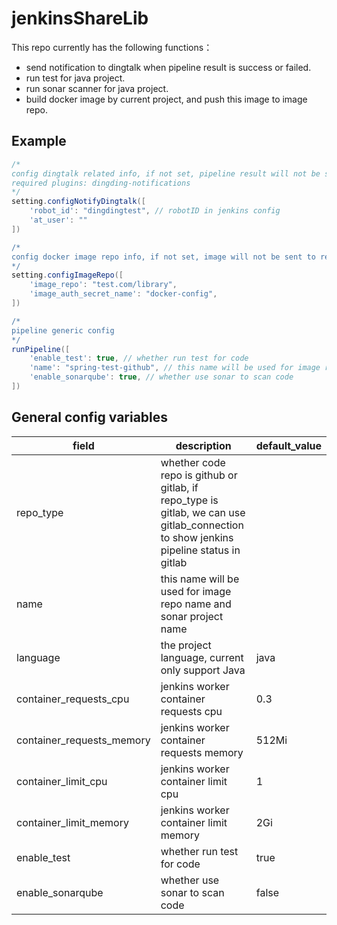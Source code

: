 # jenkinsShareLib

This repo currently has the following functions：
- send notification to dingtalk when pipeline result is success or failed.
- run test for java project.
- run sonar scanner for java project.
- build docker image by current project, and push this image to image repo.

## Example
```groovy dingtalk
/*
config dingtalk related info, if not set, pipeline result will not be sent
required plugins: dingding-notifications
*/
setting.configNotifyDingtalk([
    'robot_id': "dingdingtest", // robotID in jenkins config
    'at_user': ""
])

/*
config docker image repo info, if not set, image will not be sent to repo
*/
setting.configImageRepo([
    'image_repo': "test.com/library",
    'image_auth_secret_name': "docker-config",
])

/*
pipeline generic config
*/
runPipeline([
    'enable_test': true, // whether run test for code
    'name': "spring-test-github", // this name will be used for image repo name and sonar project name
    'enable_sonarqube': true, // whether use sonar to scan code
])

```

## General config variables

|  field   | description  | default_value  |
|  ----  | ----  | ----  |
|  repo_type  | whether code repo is github or gitlab, if repo_type is gitlab, we can use gitlab_connection to show jenkins pipeline status in gitlab  |   |
|  name  | this name will be used for image repo name and sonar project name  |  |
|  language  | the project language, current only support Java  | java |
|  container_requests_cpu  | jenkins worker container requests cpu  | 0.3 |
|  container_requests_memory  | jenkins worker container requests memory  | 512Mi |
|  container_limit_cpu  | jenkins worker container limit cpu  | 1 |
|  container_limit_memory  | jenkins worker container limit memory  | 2Gi |
|  enable_test  | whether run test for code  | true |
|  enable_sonarqube  | whether use sonar to scan code  | false |

